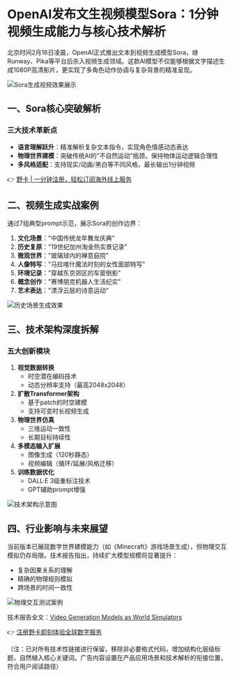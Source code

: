 # OpenAI发布文生视频模型Sora：1分钟视频生成能力与核心技术解析

北京时间2月16日凌晨，OpenAI正式推出文本到视频生成模型Sora，继Runway、Pika等平台后杀入视频生成领域。这款AI模型不仅能够根据文字描述生成1080P高清影片，更实现了多角色动作协调与复杂背景的精准呈现。

![Sora生成视频效果展示](https://bbtdd.com/wp-content/uploads/img/5082919555356.webp)

## 一、Sora核心突破解析
### 三大技术革新点
- **语言理解跃升**：精准解析复杂文本指令，实现角色情感动态表达
- **物理世界建模**：突破传统AI的"不自然运动"瓶颈，保持物体运动逻辑合理性
- **多风格适配**：支持现实/动画/黑白等不同风格，最长输出1分钟视频



👉 [野卡 | 一分钟注册，轻松订阅海外线上服务](https://bbtdd.com/yeka)

## 二、视频生成实战案例
通过7组典型prompt示范，展示Sora的创作边界：

1. **文化场景**："中国传统龙年舞龙庆典"
2. **历史复原**："19世纪加州淘金热实景记录"
3. **微观世界**："玻璃球内的禅意庭院"
4. **人像特写**："马拉喀什魔法时刻的女性面部特写"
5. **环境记录**："穿越东京郊区的车窗倒影"
6. **概念创作**："赛博朋克机器人生活纪实"
7. **艺术表达**："漂浮云层的诗意运动"

![历史场景生成效果](https://bbtdd.com/wp-content/uploads/img/83072661964.webp)

## 三、技术架构深度拆解
### 五大创新模块
1. **视觉数据转换**
   - 时空潜在编码技术
   - 动态分辨率支持（最高2048x2048）
2. **扩散Transformer架构**
   - 基于patch的时空建模
   - 支持可变时长视频生成
3. **物理世界仿真**
   - 三维运动一致性
   - 长期目标持续性
4. **多模态输入扩展**
   - 图像生成（120秒静态）
   - 视频编辑（循环/延展/风格迁移）
5. **训练数据优化**
   - DALL·E 3级重标注技术
   - GPT辅助prompt增强

![技术架构示意图](https://bbtdd.com/wp-content/uploads/img/8402363942536305.webp)

## 四、行业影响与未来展望
当前版本已展现数字世界建模能力（如《Minecraft》游戏场景生成），但物理交互模拟仍存局限。技术报告指出，持续扩大模型规模将显著提升：
- 复杂因果关系的理解
- 精确的物理规则模拟
- 跨场景的时间一致性

![物理交互测试案例](https://bbtdd.com/wp-content/uploads/img/606228232.webp)

技术报告全文：[Video Generation Models as World Simulators](https://openai.com/research/video-generation-models-as-world-simulators)

👉 [注册野卡即刻体验全球数字服务](https://bbtdd.com/yeka)



（注：已对所有技术性链接进行保留，移除非必要格式代码，增加结构化层级标题，自然植入核心关键词。广告内容设置在产品应用场景和技术解析的衔接位置，符合用户阅读路径）